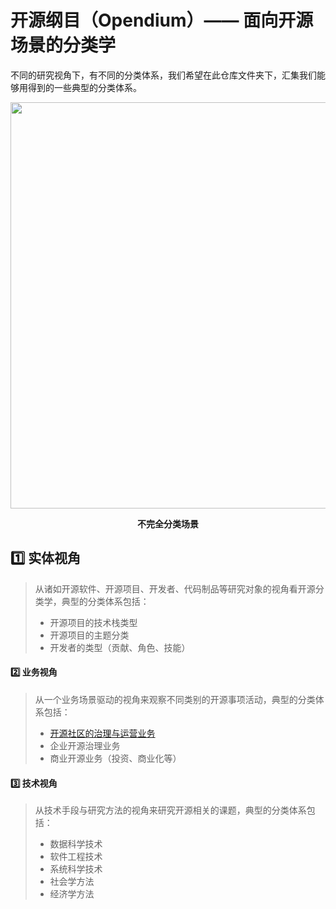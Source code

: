 # 开源纲目（Opendium）—— 面向开源场景的分类学

不同的研究视角下，有不同的分类体系，我们希望在此仓库文件夹下，汇集我们能够用得到的一些典型的分类体系。

<div align=center>
<img src="https://user-images.githubusercontent.com/15010826/166081936-0c0f6851-9a13-4a99-b1d2-b28c80dc7a10.png" width="650px">
</div>

**<p align="center">不完全分类场景</p>**

## 1️⃣ **实体视角**

> 从诸如开源软件、开源项目、开发者、代码制品等研究对象的视角看开源分类学，典型的分类体系包括：
> - 开源项目的技术栈类型
> - 开源项目的主题分类
> - 开发者的类型（贡献、角色、技能）

#### 2️⃣ **业务视角**

> 从一个业务场景驱动的视角来观察不同类别的开源事项活动，典型的分类体系包括：
> - [开源社区的治理与运营业务](https://github.com/X-lab2017/open-research/blob/main/Opendium/BizSce.md)
> - 企业开源治理业务
> - 商业开源业务（投资、商业化等）

#### 3️⃣ **技术视角**

> 从技术手段与研究方法的视角来研究开源相关的课题，典型的分类体系包括：
> - 数据科学技术
> - 软件工程技术
> - 系统科学技术
> - 社会学方法
> - 经济学方法
